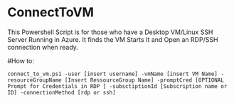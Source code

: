 # ConnectToVM
This Powershell Script is for those who have a Desktop VM/Linux SSH Server Running in Azure. It finds the VM Starts It and Open an RDP/SSH connection when ready. 

#How to:

```
connect_to_vm.ps1 -user [insert username] -vmName [insert VM Name] -resourceGroupName [Insert RessourceGroup Name] -promptCred [OPTIONAL Prompt for Credentials in RDP ] -subsctiptionId [Subscription name or ID] -connectionMethod [rdp or ssh]

```

